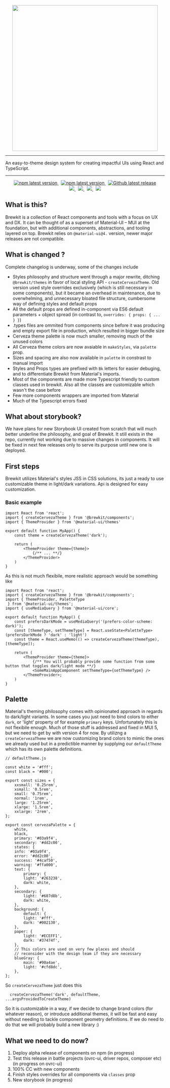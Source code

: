 <p align="center">
  <img width="460" src=".build/storybook/assets/images/brewkit-logo.png">
</p>

---
An easy-to-theme design system for creating impactful UIs using React and TypeScript.

---

<p align="center">
    <a href="https://www.npmjs.com/package/@brewkit/components">
        <img alt="npm latest version" src="https://img.shields.io/npm/v/@brewkit/components/latest.svg?label=@brewkit/components&logo=npm" />
    </a>
    &nbsp;
    <a href="https://www.npmjs.com/package/@brewkit/themes">
        <img alt="npm latest version" src="https://img.shields.io/npm/v/@brewkit/themes/latest.svg?label=@brewkit/themes&logo=npm" />
    </a>
    &nbsp;
    <a href="https://GitHub.com/brewkit/components/releases/">
        <img alt="Github latest release" src="https://img.shields.io/github/release/brewkit/components.svg?logo=github" />
    </a>
    <br />
    <a href="https://brewkit.dev">
        <img src="https://img.shields.io/website?down_message=offline&label=brewkit.dev&up_message=online&url=https%3A%2F%2Fbrewkit.dev" />
    </a>
    &nbsp;
    <a href="https://github.com/brewkit/components/blob/main/LICENSE">
        <img src="https://img.shields.io/badge/license-MIT-blue.svg" />
    </a>
    &nbsp;
    <a href="https://v4.mui.com/">
        <img src="https://img.shields.io/static/v1?label=MUI&message=v4&color=blue&logo=materialui" />
    </a>
    &nbsp;
    <a href="https://github.com/storybookjs/storybook">
        <img src="https://cdn.jsdelivr.net/gh/storybookjs/brand@master/badge/badge-storybook.svg" />
    </a>
</p>

## What is this?

Brewkit is a collection of React components and tools with a focus on UX and DX. It can be thought of as a superset of
Material-UI – MUI at the foundation, but with additional components, abstractions, and tooling layered on top.
Brewkit relies on `@material-ui@4.` version, newer major releases are not compatible.

## What is changed ?
Complete changelog is underway, some of the changes include
 - Styles philosophy and structure went through a major rewrite, ditching `@brewkit/themes` in favor of local styling API - `createCervezaTheme`. Old version used style overrides exclusively (which is still necessary in some components), but it became an overhead in maintenance, due to overwhelming, and unnecessary bloated file structure, cumbersome way of defining styles and default props
 - All the default props are defined in-component via ES6 default parameters + object spread (in contrast to, `overrides: { props: { ... } }`)
 - .types files are ommited from components since before it was producing and empty export file in production, which resulted in bigger bundle size
 - Cerveza theme palette is now much smaller, removing much of the unused colors
 - All Cerveza theme colors are now avaiable in `makeStyles`, via `palette` prop.
 - Sizes and spacing are also now available in `palette` in constrast to manual import
 - Styles and Props types are prefixed with `Bk` letters for easier debuging, and to differentiate Brewkit from Material's imports.
 - Most of the components are made more Typescript friendly to custom classes used in brewkit. Also all the classes are customizable which wasn't the case before
 - Few more components wrappers are imported from Material
 - Much of the Typescript errors fixed


## What about storybook?
We have plans for new Storybook UI created from scratch that will much better underline the philosophy, and goal of Brewkit. It still exists in the repo, currently not working due to massive changes in components. It will be fixed in next few releases only to serve its purpose until new one is deployed.


## First steps

Brewkit utilizes Material's styles JSS in CSS solutions, its just a ready to use customizable theme in light/dark variations. Api is designed for easy customization.

### Basic example

```tsx
import React from 'react';
import { createCervezaTheme } from '@brewkit/components';
import { ThemeProvider } from '@material-ui/themes'

export default function MyApp() {
    const theme = createCervezaTheme('dark');

    return (
        <ThemeProvider theme={theme}>
            {/** ... **/}
        </ThemeProvider>
    )
}

```

As this is not much flexibile, more realistic approach would be something like

```tsx
import React from 'react';
import { createCervezaTheme } from '@brewkit/components';
import { ThemeProvider, PaletteType
 } from '@material-ui/themes';
import { useMediaQuery } from '@material-ui/core';

export default function MyApp() {
    const prefersDarkMode = useMediaQuery('(prefers-color-scheme: dark)');
    const [themeType, setThemeType] = React.useState<PaletteType>(prefersDarkMode ? 'dark' : 'light')
    const theme = React.useMemo(() => createCervezaTheme(themeType), [themeType]);

    return (
        <ThemeProvider theme={theme}>
            {/** You will probably provide some function from some button that toggles dark/light mode **/}
            <SomeMainAppComponent setThemeType={setThemeType} />
        </ThemeProvider>;
    )
}
```

## Palette

Material's theming philosophy comes with opinionated approach in regards to dark/light variants. In some cases you just need to bind colors to either `dark`, or 'light' property of for example `primary` keys. Unfortunately this is not flexibile enough. Much of those stuff is addressed and fixed in MUI 5, but we need to get by with version 4 for now. By utilizng a `createCervezaTheme` we are now customizing brand colors to mimic the ones we already used but in a predictible manner by supplying our `defaultTheme` which has its own palette definitions.

```tsx
// defaultTheme.js

const white = '#fff';
const black = '#000';

export const sizes = {
    xxsmall: '0.25rem',
    xsmall: '0.5rem',
    small: '0.75rem',
    normal: '1rem',
    large: '1.25rem',
    xlarge: '1.5rem',
    xxlarge: '2rem',
};

export const cervezaPalette = {
    white,
    black,
    primary: '#03a9f4',
    secondary: '#dd2c00',
    states: {
    info: '#03a9f4',
    error: '#dd2c00',
    success: '#4caf50',
    warning: '#ffa000',
    text: {
        primary: {
        light: '#263238',
        dark: white,
    },
    secondary: {
        light: '#607d8b',
        dark: white,
    },
    background: {
        default: {
        light: '#fff',
        dark: '#002130',
    },
    paper: {
        light: '#ECEFF1',
        dark: '#37474f',
    },
    // This colors are used on very few places and should
    // reconsider with the design team if they are necessary
    blueGray: {
        main: '#90a4ae',
        light: '#cfd8dc',
    },
};

```

So `createCervezaTheme` just does this

```tsx
  createCervezaTheme('dark', defaultTheme, ...argsProvidedToCreateTheme)
```

So it is customizable in a way, if we decide to change brand colors (for whatever reason), or introduce additional themes, it will be fast and easy without needing to tackle component geometry definitions. If we do need to do that we will probably build a new library :)

## What we need to do now?
 1. Deploy alpha release of components on npm (in progress)
 2. Test this release in battle projects (ovrc-ui, driver repos, composer etc) (in progress on ovrc-ui)
 3. 100% CC with new components
 4. Finish styles overrides for all components via `classes` prop
 5. New storybook (in progress)
